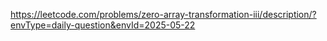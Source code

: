 https://leetcode.com/problems/zero-array-transformation-iii/description/?envType=daily-question&envId=2025-05-22
